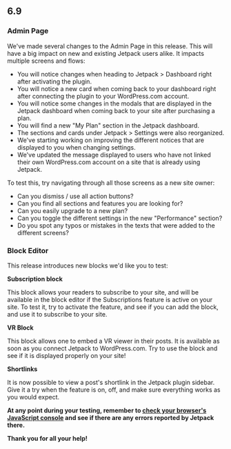 ## 6.9

### Admin Page

We've made several changes to the Admin Page in this release. This will have a big impact on new and existing Jetpack users alike. It impacts multiple screens and flows:

- You will notice changes when heading to Jetpack > Dashboard right after activating the plugin.
- You will notice a new card when coming back to your dashboard right after connecting the plugin to your WordPress.com account.
- You will notice some changes in the modals that are displayed in the Jetpack dashboard when coming back to your site after purchasing a plan.
- You will find a new "My Plan" section in the Jetpack dashboard.
- The sections and cards under Jetpack > Settings were also reorganized.
- We've starting working on improving the different notices that are displayed to you when changing settings.
- We've updated the message displayed to users who have not linked their own WordPress.com account on a site that is already using Jetpack.

To test this, try navigating through all those screens as a new site owner:

- Can you dismiss / use all action buttons?
- Can you find all sections and features you are looking for?
- Can you easily upgrade to a new plan?
- Can you toggle the different settings in the new "Performance" section?
- Do you spot any typos or mistakes in the texts that were added to the different screens?

### Block Editor

This release introduces new blocks we'd like you to test:

**Subscription block**

This block allows your readers to subscribe to your site, and will be available in the block editor if the Subscriptions feature is active on your site. To test it, try to activate the feature, and see if you can add the block, and use it to subscribe to your site.

**VR Block**

This block allows one to embed a VR viewer in their posts. It is available as soon as you connect Jetpack to WordPress.com. Try to use the block and see if it is displayed properly on your site!

**Shortlinks**

It is now possible to view a post's shortlink in the Jetpack plugin sidebar. Give it a try when the feature is on, off, and make sure everything works as you would expect.

**At any point during your testing, remember to [check your browser's JavaScript console](https://codex.wordpress.org/Using_Your_Browser_to_Diagnose_JavaScript_Errors#Step_3:_Diagnosis) and see if there are any errors reported by Jetpack there.**

**Thank you for all your help!**
